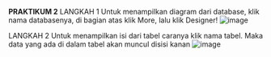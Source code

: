 **PRAKTIKUM 2**
LANGKAH 1
Untuk menampilkan diagram dari database, klik nama databasenya, di bagian atas klik More, lalu klik Designer!
![image](https://github.com/Zahwaaa07/praktikum.md/assets/160214330/bb8facb2-95da-4fbe-8d1f-7923c312c6da)

LANGKAH 2
Untuk menampilkan isi dari tabel caranya klik nama tabel. Maka data yang ada di dalam tabel akan muncul disisi kanan
![image](https://github.com/Zahwaaa07/praktikum.md/assets/160214330/2aa2f450-5435-4899-ba0b-69b5ebe90ca9)
